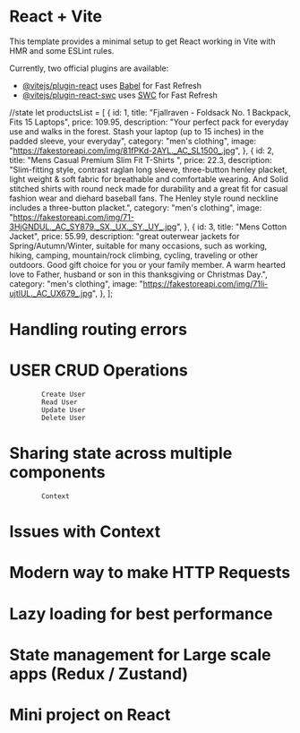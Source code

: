 # React + Vite

This template provides a minimal setup to get React working in Vite with HMR and some ESLint rules.

Currently, two official plugins are available:

- [@vitejs/plugin-react](https://github.com/vitejs/vite-plugin-react/blob/main/packages/plugin-react/README.md) uses [Babel](https://babeljs.io/) for Fast Refresh
- [@vitejs/plugin-react-swc](https://github.com/vitejs/vite-plugin-react-swc) uses [SWC](https://swc.rs/) for Fast Refresh

//state
let productsList = [
{
id: 1,
title: "Fjallraven - Foldsack No. 1 Backpack, Fits 15 Laptops",
price: 109.95,
description:
"Your perfect pack for everyday use and walks in the forest. Stash your laptop (up to 15 inches) in the padded sleeve, your everyday",
category: "men's clothing",
image: "https://fakestoreapi.com/img/81fPKd-2AYL._AC_SL1500_.jpg",
},
{
id: 2,
title: "Mens Casual Premium Slim Fit T-Shirts ",
price: 22.3,
description:
"Slim-fitting style, contrast raglan long sleeve, three-button henley placket, light weight & soft fabric for breathable and comfortable wearing. And Solid stitched shirts with round neck made for durability and a great fit for casual fashion wear and diehard baseball fans. The Henley style round neckline includes a three-button placket.",
category: "men's clothing",
image:
"https://fakestoreapi.com/img/71-3HjGNDUL._AC_SY879._SX._UX._SY._UY_.jpg",
},
{
id: 3,
title: "Mens Cotton Jacket",
price: 55.99,
description:
"great outerwear jackets for Spring/Autumn/Winter, suitable for many occasions, such as working, hiking, camping, mountain/rock climbing, cycling, traveling or other outdoors. Good gift choice for you or your family member. A warm hearted love to Father, husband or son in this thanksgiving or Christmas Day.",
category: "men's clothing",
image: "https://fakestoreapi.com/img/71li-ujtlUL._AC_UX679_.jpg",
},
];

# Handling routing errors

# USER CRUD Operations

            Create User
            Read User
            Update User
            Delete User

# Sharing state across multiple components

            Context
            

           

# Issues with Context

# Modern way to make HTTP Requests

# Lazy loading for best performance

# State management for Large scale apps (Redux / Zustand)

# Mini project on React
